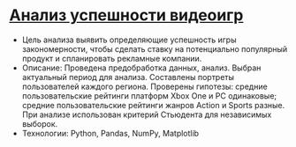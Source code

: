 # [Анализ успешности видеоигр](https://github.com/Katetim88/Portfolio/blob/main/Анализ%20успешности%20видеоигр/Анализ%20успешности%20видео%20игр.ipynb)
- Цель анализа выявить определяющие успешность игры закономерности, чтобы сделать ставку на потенциально популярный продукт и спланировать рекламные компании.
- Описание: Проведена предобработка данных, анализ. Выбран актуальный
период для анализа. Составлены портреты пользователей каждого региона. Проверены
гипотезы: средние пользовательские рейтинги платформ Xbox One и PC одинаковые;
средние пользовательские рейтинги жанров Action и Sports разные. При анализе использован критерий Стьюдента для независимых выборок. 
- Технологии: Python, Pandas, NumPy, Matplotlib
